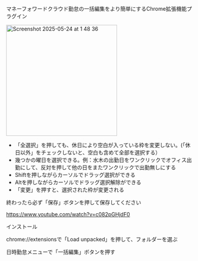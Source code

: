 マネーフォワードクラウド勤怠の一括編集をより簡単にするChrome拡張機能プラグイン

<img width="298" alt="Screenshot 2025-05-24 at 1 48 36" src="https://github.com/user-attachments/assets/17eb870b-8a57-48c7-bc60-9aba553e1999" />

- 「全選択」を押しても、休日により空白が入っている枠を変更しない。(「休日以外」をチェックしないと、空白も含めて全部を選択する）
- 幾つかの曜日を選択できる。例：水木の出勤日をワンクリックでオフィス出勤にして、反対を押して他の日をまたワンクリックで出勤無しにする
- Shiftを押しながらカーソルでドラッグ選択ができる
- Altを押しながらカーソルでドラッグ選択解除ができる
- 「変更」を押すと、選択された枠が変更される

終わったら必ず「保存」ボタンを押して保存してください

https://www.youtube.com/watch?v=c082pGHjdF0

インストール

chrome://extensionsで「Load unpacked」を押して、フォルダーを選ぶ

日時勤怠メニューで「一括編集」ボタンを押す
